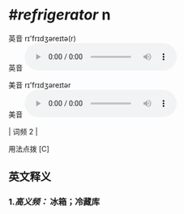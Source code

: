 # ***\#refrigerator*** n
英音 rɪ'frɪdʒəreɪtə(r)  
英音
<audio src="./media/refrigerator-B.aac" controls="controls"></audio>

美音 rɪ'frɪdʒəreɪtər  
美音
<audio src="./media/refrigerator.aac" controls="controls"></audio>



| 词频 2 |  

用法点拨  [C]

英文释义
---
### 1.*高义频：* **冰箱；冷藏库**  


